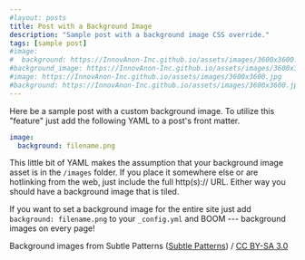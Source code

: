```yaml
---
#layout: posts
title: Post with a Background Image
description: "Sample post with a background image CSS override."
tags: [sample post]
#image:
#  background: https://InnovAnon-Inc.github.io/assets/images/3600x3600.jpg
#background_image: https://InnovAnon-Inc.github.io/assets/images/3600x3600.jpg
#image: https://InnovAnon-Inc.github.io/assets/images/3600x3600.jpg
#background: https://InnovAnon-Inc.github.io/assets/images/3600x3600.jpg
---
```


Here be a sample post with a custom background image. To utilize this "feature" just add the following YAML to a post's front matter.

```yaml
image:
  background: filename.png
```

This little bit of YAML makes the assumption that your background image asset is in the `/images` folder. If you place it somewhere else or are hotlinking from the web, just include the full http(s):// URL. Either way you should have a background image that is tiled.

If you want to set a background image for the entire site just add `background: filename.png` to your `_config.yml` and BOOM --- background images on every page!

<div xmlns:cc="http://creativecommons.org/ns#" xmlns:dct="http://purl.org/dc/terms/" about="http://subtlepatterns.com" class="notice">Background images from <span property="dct:title">Subtle Patterns</span> (<a rel="cc:attributionURL" property="cc:attributionName" href="http://subtlepatterns.com">Subtle Patterns</a>) / <a rel="license" href="http://creativecommons.org/licenses/by-sa/3.0/">CC BY-SA 3.0</a></div>

